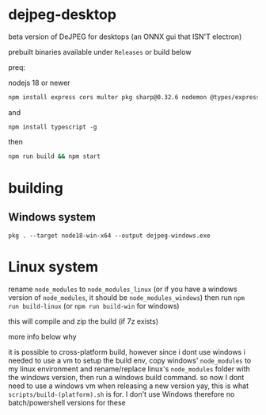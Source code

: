 # dejpeg-desktop

beta version of DeJPEG for desktops (an ONNX gui that ISN'T electron)

prebuilt binaries available under `Releases` or build below

preq:

nodejs 18 or newer

```bash
npm install express cors multer pkg sharp@0.32.6 nodemon @types/express @types/cors @types/multer @types/node onnxruntime-node@latest
```

and

```
npm install typescript -g
```

then

```bash
npm run build && npm start
```

<!-- then `npm run build` or manually copy `src/static` to `dist` if on windows -->

# building

## Windows system

`pkg . --target node18-win-x64 --output dejpeg-windows.exe`

# Linux system

rename `node_modules` to `node_modules_linux` (or if you have a windows version of `node_modules`, it should be `node_modules_windows`) then run `npm run build-linux` (or `npm run build-win` for windows)

this will compile and zip the build (if 7z exists)

more info below why

it is possible to cross-platform build, however since i dont use windows i needed to use a vm to setup the build env, copy windows' `node_modules` to my linux environment and rename/replace linux's `node_modules` folder with the windows version, then run a windows build command. so now I dont need to use a windows vm when releasing a new version yay, this is what `scripts/build-(platform).sh` is for. I don't use Windows therefore no batch/powershell versions for these